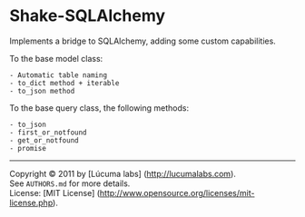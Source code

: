 
# Shake-SQLAlchemy

Implements a bridge to SQLAlchemy, adding some custom capabilities.

To the base model class:

    - Automatic table naming
    - to_dict method + iterable
    - to_json method

To the base query class, the following methods:

    - to_json
    - first_or_notfound
    - get_or_notfound
    - promise


---------------------------------------
Copyright © 2011 by [Lúcuma labs] (http://lucumalabs.com).  
See `AUTHORS.md` for more details.  
License: [MIT License] (http://www.opensource.org/licenses/mit-license.php).

